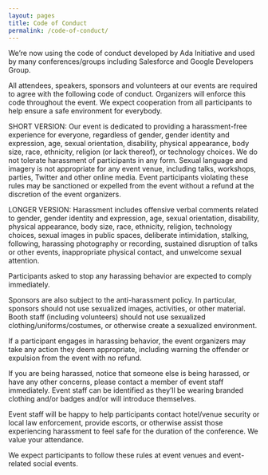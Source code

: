 ```yaml
---
layout: pages
title: Code of Conduct
permalink: /code-of-conduct/
---
```


We’re now using the code of conduct developed by Ada Initiative and used by many conferences/groups including Salesforce and Google Developers Group.

All attendees, speakers, sponsors and volunteers at our events are required to agree with the following code of conduct. Organizers will enforce this code throughout the event. We expect cooperation from all participants to help ensure a safe environment for everybody.

SHORT VERSION: Our event is dedicated to providing a harassment-free experience for everyone, regardless of gender, gender identity and expression, age, sexual orientation, disability, physical appearance, body size, race, ethnicity, religion (or lack thereof), or technology choices. We do not tolerate harassment of participants in any form. Sexual language and imagery is not appropriate for any event venue, including talks, workshops, parties, Twitter and other online media. Event participants violating these rules may be sanctioned or expelled from the event without a refund at the discretion of the event organizers.

LONGER VERSION: Harassment includes offensive verbal comments related to gender, gender identity and expression, age, sexual orientation, disability, physical appearance, body size, race, ethnicity, religion, technology choices, sexual images in public spaces, deliberate intimidation, stalking, following, harassing photography or recording, sustained disruption of talks or other events, inappropriate physical contact, and unwelcome sexual attention.

Participants asked to stop any harassing behavior are expected to comply immediately.

Sponsors are also subject to the anti-harassment policy. In particular, sponsors should not use sexualized images, activities, or other material. Booth staff (including volunteers) should not use sexualized clothing/uniforms/costumes, or otherwise create a sexualized environment.

If a participant engages in harassing behavior, the event organizers may take any action they deem appropriate, including warning the offender or expulsion from the event with no refund.

If you are being harassed, notice that someone else is being harassed, or have any other concerns, please contact a member of event staff immediately. Event staff can be identified as they’ll be wearing branded clothing and/or badges and/or will introduce themselves.

Event staff will be happy to help participants contact hotel/venue security or local law enforcement, provide escorts, or otherwise assist those experiencing harassment to feel safe for the duration of the conference. We value your attendance.

We expect participants to follow these rules at event venues and event-related social events.
